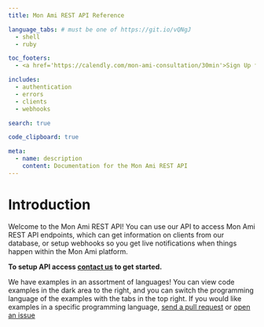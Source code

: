```yaml
---
title: Mon Ami REST API Reference

language_tabs: # must be one of https://git.io/vQNgJ
  - shell
  - ruby

toc_footers:
  - <a href='https://calendly.com/mon-ami-consultation/30min'>Sign Up for a Developer Key</a>

includes:
  - authentication
  - errors
  - clients
  - webhooks

search: true

code_clipboard: true

meta:
  - name: description
    content: Documentation for the Mon Ami REST API
---
```


# Introduction

Welcome to the Mon Ami REST API! You can use our API to access Mon Ami REST API endpoints, which can get information on clients from our database, or setup webhooks so you get live notifications when things happen within the Mon Ami platform.

**To setup API access [contact us](https://calendly.com/mon-ami-consultation/30min) to get started.**

We have examples in an assortment of languages! You can view code examples in the dark area to the right, and you can switch the programming language of the examples with the tabs in the top right. If you would like examples in a specific programming language, [send a pull request](https://github.com/mes-amis/docs.monami.io/pulls) or [open an issue](https://github.com/mes-amis/docs.monami.io/issues)
